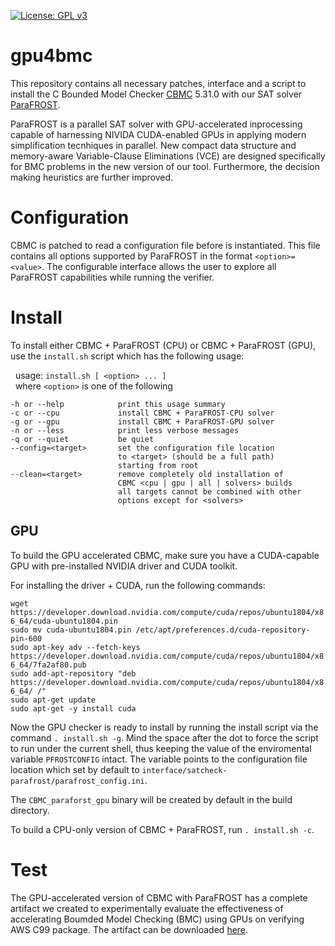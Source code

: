 [![License: GPL v3](https://img.shields.io/badge/License-GPLv3-blue.svg)](https://www.gnu.org/licenses/gpl-3.0)

# gpu4bmc

This repository contains all necessary patches, interface and a script to install the C Bounded Model Checker [CBMC](https://github.com/diffblue/cbmc) 5.31.0 with our SAT solver [ParaFROST](https://github.com/muhos/ParaFROST).

ParaFROST is a parallel SAT solver with GPU-accelerated inprocessing capable of harnessing NIVIDA CUDA-enabled GPUs in applying modern simplification tecnhiques in parallel. New compact data structure and memory-aware Variable-Clause Eliminations (VCE) are designed specifically for BMC problems in the new version of our tool. Furthermore, the decision making heuristics are further improved.

# Configuration
CBMC is patched to read a configuration file before is instantiated. This file contains all options supported by ParaFROST in the format `<option>=<value>`. The configurable interface allows the user to explore all ParaFROST capabilities while running the verifier. 

# Install

To install either CBMC + ParaFROST (CPU) or CBMC + ParaFROST (GPU), use the `install.sh` script which has the following usage:

&nbsp; usage: `install.sh [ <option> ... ]`<br>
&nbsp; where `<option>` is one of the following

    -h or --help            print this usage summary
    -c or --cpu             install CBMC + ParaFROST-CPU solver
    -g or --gpu             install CBMC + ParaFROST-GPU solver
    -n or --less            print less verbose messages
    -q or --quiet           be quiet
    --config=<target>       set the configuration file location
                            to <target> (should be a full path)
                            starting from root
    --clean=<target>        remove completely old installation of
                            CBMC <cpu | gpu | all | solvers> builds
                            all targets cannot be combined with other
                            options except for <solvers>

## GPU
To build the GPU accelerated CBMC, make sure you have a CUDA-capable GPU with pre-installed NVIDIA driver and CUDA toolkit.

For installing the driver + CUDA, run the following commands:<br>

`wget https://developer.download.nvidia.com/compute/cuda/repos/ubuntu1804/x86_64/cuda-ubuntu1804.pin`<br>
`sudo mv cuda-ubuntu1804.pin /etc/apt/preferences.d/cuda-repository-pin-600`<br>
`sudo apt-key adv --fetch-keys https://developer.download.nvidia.com/compute/cuda/repos/ubuntu1804/x86_64/7fa2af80.pub`<br>
`sudo add-apt-repository "deb https://developer.download.nvidia.com/compute/cuda/repos/ubuntu1804/x86_64/ /"`<br>
`sudo apt-get update`<br>
`sudo apt-get -y install cuda`<br>

Now the GPU checker is ready to install by running the install script via the command `. install.sh -g`. 
Mind the space after the dot to force the script to run under the current shell, thus keeping the value of the enviromental variable `PFROSTCONFIG` intact. The variable points to the configuration file location which set by default to `interface/satcheck-parafrost/parafrost_config.ini`.<br>

The `CBMC_paraforst_gpu` binary will be created by default in the build directory.<br>

To build a CPU-only version of CBMC + ParaFROST, run `. install.sh -c`.<br>

# Test
The GPU-accelerated version of CBMC with ParaFROST has a complete artifact we created to experimentally evaluate the effectiveness of accelerating Boumded Model Checking (BMC) using GPUs on verifying AWS C99 package. The artifact can be downloaded [here](https://gears.win.tue.nl/software/gpu4bmc/).<br>
